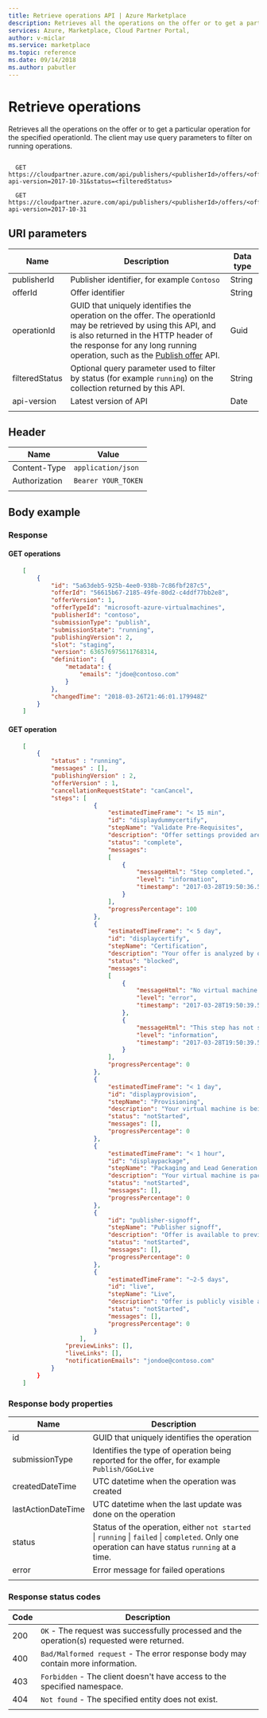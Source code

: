 ```yaml
---
title: Retrieve operations API | Azure Marketplace
description: Retrieves all the operations on the offer or to get a particular operation for the specified operationId.
services: Azure, Marketplace, Cloud Partner Portal, 
author: v-miclar
ms.service: marketplace
ms.topic: reference
ms.date: 09/14/2018
ms.author: pabutler
---
```



# Retrieve operations

Retrieves all the operations on the offer or to get a particular operation for the specified operationId. The client may use
query parameters to filter on running operations.

``` https

  GET https://cloudpartner.azure.com/api/publishers/<publisherId>/offers/<offerId>/submissions/?api-version=2017-10-31&status=<filteredStatus>

  GET https://cloudpartner.azure.com/api/publishers/<publisherId>/offers/<offerId>/operations/<operationId>?api-version=2017-10-31

```


## URI parameters

|  **Name**          |      **Description**                                                                                           | **Data type** |
|  ----------------  |     --------------------------------------------------------------------------------------------------------   |  -----------  |
|  publisherId       |  Publisher identifier, for example `Contoso`                                                                   |  String       |
|  offerId           |  Offer identifier                                                                                              |  String       |
|  operationId       |  GUID that uniquely identifies the operation on the offer. The operationId may be retrieved by using this API, and is also returned in the HTTP header of the response for any long running operation, such as the [Publish offer](./cloud-partner-portal-api-publish-offer.md) API.  |   Guid   |
|  filteredStatus    | Optional query parameter  used to filter by status (for example `running`) on the collection returned by this API.  |   String |
|  api-version       | Latest version of API                                                                                           |    Date      |
|  |  |  |


## Header

|  **Name**          |  **Value**           |
|  ---------------   | -------------------- |
|  Content-Type      | `application/json`   |
|  Authorization     | `Bearer YOUR_TOKEN`  |
|  |  |


## Body example

### Response

#### GET operations

``` json
    [
        {
            "id": "5a63deb5-925b-4ee0-938b-7c86fbf287c5",
            "offerId": "56615b67-2185-49fe-80d2-c4ddf77bb2e8",
            "offerVersion": 1,
            "offerTypeId": "microsoft-azure-virtualmachines",
            "publisherId": "contoso",
            "submissionType": "publish",
            "submissionState": "running",
            "publishingVersion": 2,
            "slot": "staging",
            "version": 636576975611768314,
            "definition": {
                "metadata": {
                    "emails": "jdoe@contoso.com"
                }
            },
            "changedTime": "2018-03-26T21:46:01.179948Z"
        }
    ]
```

#### GET operation

``` json
    [
        {
            "status" : "running",
            "messages" : [],
            "publishingVersion" : 2,
            "offerVersion" : 1,
            "cancellationRequestState": "canCancel",
            "steps": [
                        {
                            "estimatedTimeFrame": "< 15 min",
                            "id": "displaydummycertify",
                            "stepName": "Validate Pre-Requisites",
                            "description": "Offer settings provided are validated",
                            "status": "complete",
                            "messages": 
                            [
                                {
                                    "messageHtml": "Step completed.",
                                    "level": "information",
                                    "timestamp": "2017-03-28T19:50:36.500052Z"
                                }
                            ],
                            "progressPercentage": 100
                        },
                        {
                            "estimatedTimeFrame": "< 5 day",
                            "id": "displaycertify",
                            "stepName": "Certification",
                            "description": "Your offer is analyzed by our certification systems for issues.",
                            "status": "blocked",
                            "messages": 
                            [
                                {
                                    "messageHtml": "No virtual machine image was found for the plan contoso.",
                                    "level": "error",
                                    "timestamp": "2017-03-28T19:50:39.5506018Z"
                                },
                                {
                                    "messageHtml": "This step has not started yet.",
                                    "level": "information",
                                    "timestamp": "2017-03-28T19:50:39.5506018Z"
                                }
                            ],
                            "progressPercentage": 0
                        },
                        {
                            "estimatedTimeFrame": "< 1 day",
                            "id": "displayprovision",
                            "stepName": "Provisioning",
                            "description": "Your virtual machine is being replicated in our production systems.",
                            "status": "notStarted",
                            "messages": [],
                            "progressPercentage": 0
                        },
                        {
                            "estimatedTimeFrame": "< 1 hour",
                            "id": "displaypackage",
                            "stepName": "Packaging and Lead Generation Registration",
                            "description": "Your virtual machine is packaged for being shown to your customers. Additionally, we hookup our lead generation systems to send leads for your offer.",
                            "status": "notStarted",
                            "messages": [],
                            "progressPercentage": 0
                        },
                        {
                            "id": "publisher-signoff",
                            "stepName": "Publisher signoff",
                            "description": "Offer is available to preview. Ensure that everything looks good before making your offer live.",
                            "status": "notStarted",
                            "messages": [],
                            "progressPercentage": 0
                        },
                        {
                            "estimatedTimeFrame": "~2-5 days",
                            "id": "live",
                            "stepName": "Live",
                            "description": "Offer is publicly visible and is available for purchase.",
                            "status": "notStarted",
                            "messages": [],
                            "progressPercentage": 0
                        }
                    ],
                "previewLinks": [],
                "liveLinks": [],
                "notificationEmails": "jondoe@contoso.com"
            } 
        }
    ]
```


### Response body properties

|  **Name**                    |  **Description**                                                                                  |
|  --------------------        |  ------------------------------------------------------------------------------------------------ |
|  id                          | GUID that uniquely identifies the operation                                                       |
|  submissionType              | Identifies the type of operation being reported for the offer, for example `Publish/GGoLive`      |
|  createdDateTime             | UTC datetime when the operation was created                                                       |
|  lastActionDateTime          | UTC datetime when the last update was done on the operation                                       |
|  status                      | Status of the operation, either `not started` \| `running` \| `failed` \| `completed`. Only one operation can have status `running` at a time. |
|  error                       | Error message for failed operations                                                               |
|  |  |


### Response status codes

| **Code**  |   **Description**                                                                                  |
|  -------- |   -------------------------------------------------------------------------------------------------|
|  200      | `OK` - The request was successfully processed and the operation(s) requested were returned.        |
|  400      | `Bad/Malformed request` - The error response body may contain more information.                    |
|  403      | `Forbidden` - The client doesn't have access to the specified namespace.                          |
|  404      | `Not found` - The specified entity does not exist.                                                 |
|  |  |
